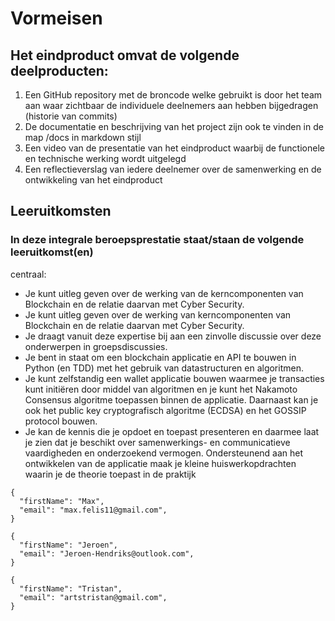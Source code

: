 # Vormeisen
## Het eindproduct omvat de volgende deelproducten:

1. Een GitHub repository met de broncode welke gebruikt is door het team
   aan waar zichtbaar de individuele deelnemers aan hebben bijgedragen
   (historie van commits)
2. De documentatie en beschrijving van het project zijn ook te vinden in de
   map /docs in markdown stijl
3. Een video van de presentatie van het eindproduct waarbij de functionele en
   technische werking wordt uitgelegd
4. Een reflectieverslag van iedere deelnemer over de samenwerking en de
   ontwikkeling van het eindproduct


## Leeruitkomsten

### In deze integrale beroepsprestatie staat/staan de volgende leeruitkomst(en)
centraal:

- Je kunt uitleg geven over de werking van de kerncomponenten van
Blockchain en de relatie daarvan met Cyber Security. 
- Je kunt uitleg geven
over de werking van kerncomponenten van Blockchain en de relatie daarvan
met Cyber Security. 
- Je draagt vanuit deze expertise bij aan een zinvolle
discussie over deze onderwerpen in groepsdiscussies. 
- Je bent in staat om
een blockchain applicatie en API te bouwen in Python (en TDD) met het
gebruik van datastructuren en algoritmen.
- Je kunt zelfstandig een wallet applicatie bouwen waarmee je transacties kunt
initiëren door middel van algoritmen en je kunt het Nakamoto Consensus
algoritme toepassen binnen de applicatie. Daarnaast kan je ook het public
key cryptografisch algoritme (ECDSA) en het GOSSIP protocol bouwen.
- Je kan de kennis die je opdoet en toepast presenteren en daarmee laat je
zien dat je beschikt over samenwerkings- en communicatieve vaardigheden
en onderzoekend vermogen. Ondersteunend aan het ontwikkelen van de
applicatie maak je kleine huiswerkopdrachten waarin je de theorie toepast in
de praktijk

```
{
  "firstName": "Max",
  "email": "max.felis11@gmail.com",
}
```
```
{
  "firstName": "Jeroen",
  "email": "Jeroen-Hendriks@outlook.com",
}
```
```
{
  "firstName": "Tristan",
  "email": "artstristan@gmail.com",
}
```



